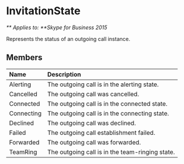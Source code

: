 
# InvitationState


_** Applies to: **Skype for Business 2015_

Represents the status of an outgoing call instance.

## Members



| <strong>Name</strong> | <strong>Description</strong>                    |
|:----------------------|:------------------------------------------------|
| Alerting              | The outgoing call is in the alerting state.     |
| Cancelled             | The outgoing call was cancelled.                |
| Connected             | The outgoing call is in the connected state.    |
| Connecting            | The outgoing call is in the connecting state.   |
| Declined              | The outgoing call was declined.                 |
| Failed                | The outgoing call establishment failed.         |
| Forwarded             | The outgoing call was forwarded.                |
| TeamRing              | The outgoing call is in the team-ringing state. |

